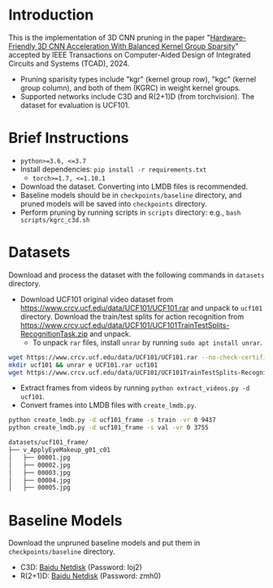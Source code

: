 # Introduction

This is the implementation of 3D CNN pruning in the paper "[Hardware-Friendly 3D CNN Acceleration With Balanced Kernel Group Sparsity](https://ieeexplore.ieee.org/document/10502121)" accepted by IEEE Transactions on Computer-Aided Design of Integrated Circuits and Systems (TCAD), 2024.

- Pruning sparisity types include "kgr" (kernel group row), "kgc" (kernel group column), and both of them (KGRC) in weight kernel groups.
- Supported networks include C3D and R(2+1)D (from torchvision). The dataset for evaluation is UCF101.


# Brief Instructions

- `python>=3.6, <=3.7`
- Install dependencies: `pip install -r requirements.txt`
    - `torch>=1.7, <=1.10.1`
- Download the dataset. Converting into LMDB files is recommended.
- Baseline models should be in `checkpoints/baseline` directory, and pruned models will be saved into `checkpoints` directory.
- Perform pruning by running scripts in `scripts` directory: e.g., `bash scripts/kgrc_c3d.sh`


# Datasets

Download and process the dataset with the following commands in `datasets` directory.
<!-- - (only for reference) https://github.com/chaoyuaw/pytorch-coviar/blob/master/GETTING_STARTED.md -->

- Download UCF101 original video dataset from https://www.crcv.ucf.edu/data/UCF101/UCF101.rar and unpack to `ucf101` directory. Download the train/test splits for action recognition from https://www.crcv.ucf.edu/data/UCF101/UCF101TrainTestSplits-RecognitionTask.zip and unpack.
  - To unpack `rar` files, install `unrar` by running `sudo apt install unrar`.
```sh
wget https://www.crcv.ucf.edu/data/UCF101/UCF101.rar --no-check-certificate
mkdir ucf101 && unrar e UCF101.rar ucf101
wget https://www.crcv.ucf.edu/data/UCF101/UCF101TrainTestSplits-RecognitionTask.zi --no-check-certificate && unzip UCF101TrainTestSplits-RecognitionTask.zip
```
- Extract frames from videos by running `python extract_videos.py -d ucf101`.
- Convert frames into LMDB files with `create_lmdb.py`.
```sh
python create_lmdb.py -d ucf101_frame -s train -vr 0 9437
python create_lmdb.py -d ucf101_frame -s val -vr 0 3755
```
```sh
datasets/ucf101_frame/
├── v_ApplyEyeMakeup_g01_c01
│   ├── 00001.jpg
│   ├── 00002.jpg
│   ├── 00003.jpg
│   ├── 00004.jpg
│   ├── 00005.jpg
```


# Baseline Models

Download the unpruned baseline models and put them in `checkpoints/baseline` directory.
- C3D: [Baidu Netdisk](https://pan.baidu.com/s/15-8MFTi-chQGglprKX6SnA) (Password: loj2)
- R(2+1)D: [Baidu Netdisk](https://pan.baidu.com/s/1JuTTCL5Jq3GrBEZjugrUig) (Password: zmh0)

